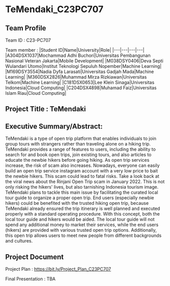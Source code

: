 ﻿# TeMendaki_C23PC707
## Team Profile

Team ID : C23-PC707

Team member :
|Student ID|Name|University|Role|
|---|---|---|---|
|A304DSX1037|Mochammad Adhi Buchori|Universitas Pembangunan Nasional Veteran Jakarta|Mobile Development|
|M038DSY0406|Deva Septi Wulandari Utomo|Institut Teknologi Sepuluh Nopember|Machine Learning|
|M169DSY3554|Nadia Dyfa Larasati|Universitas Gadjah Mada|Machine Learning|
|M360DSX2826|Muhammad Mirza Rizkiawan|Universitas Telkom|Machine Learning|
|C181DSX0653|Lee Klein Sinaga|Universitas Indonesia|Cloud Computing|
|C204DSX4898|Muhamad Faiz|Universitas Islam Riau|Cloud Computing|

## Project Title : TeMendaki

## Executive Summary/Abstract:
TeMendaki is a type of open trip platform that enables individuals to join group tours with strangers rather than traveling alone on a hiking trip. TeMendaki provides a range of features to users, including the ability to search for and book open trips, join existing tours, and also articles to educate the newbie hikers before going hiking.
As open trip services increase, the risk of scam also increases. Nowadays, everyone can easily build an open trip service instagram account with a very low price to bait the newbie hikers. This scam could lead to fatal risks. Take a look back at the viral news about the Rinjani Open Trip scam in January 2022. This is not only risking the hikers' lives, but also tarnishing Indonesia tourism image.
TeMendaki plans to tackle this main issue by facilitating the curated local tour guide to organize a proper open trip. End users (especially newbie hikers) could be benefited with the trusted hiking open trip, because TeMendaki already ensured the trip itinerary is well planned and executed properly with a standard operating procedure.
With this concept, both the local tour guide and hikers would be aided. The local tour guide will not spend any additional money to market their services, while the end users (hikers) are provided with various trusted open trip options. Additionally, this open trip allows users to meet new people from different backgrounds and cultures.

## Project Document
Project Plan : https://bit.ly/Project_Plan_C23PC707

Final Presentation : TBA

